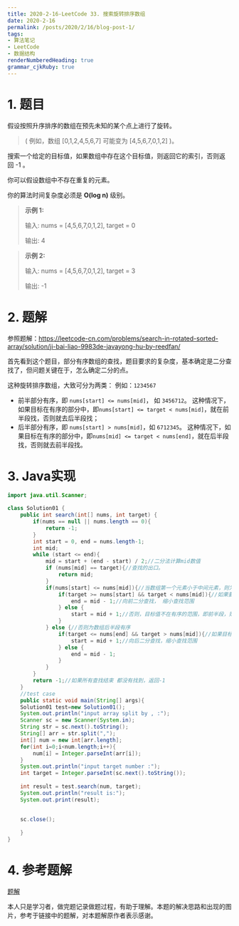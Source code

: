 ```yaml
---
title: 2020-2-16-LeetCode 33. 搜索旋转排序数组
date: 2020-2-16
permalink: /posts/2020/2/16/blog-post-1/ 
tags: 
- 算法笔记
- LeetCode
- 数据结构
renderNumberedHeading: true
grammar_cjkRuby: true
---
```


# 1. 题目
假设按照升序排序的数组在预先未知的某个点上进行了旋转。

> ( 例如，数组 [0,1,2,4,5,6,7] 可能变为 [4,5,6,7,0,1,2] )。

搜索一个给定的目标值，如果数组中存在这个目标值，则返回它的索引，否则返回 -1 。

你可以假设数组中不存在重复的元素。

你的算法时间复杂度必须是 **O(log n)** 级别。
>
> **示例 1:**
> 
>输入: nums = [4,5,6,7,0,1,2], target = 0
>
>输出: 4

>__示例 2:__
>
>输入: nums = [4,5,6,7,0,1,2], target = 3
>
>输出: -1

# 2. 题解
参照题解：https://leetcode-cn.com/problems/search-in-rotated-sorted-array/solution/ji-bai-liao-9983de-javayong-hu-by-reedfan/

首先看到这个题目，部分有序数组的查找，题目要求的复杂度，基本确定是二分查找了，但问题关键在于，怎么确定二分的点。

这种旋转排序数组，大致可分为两类：
例如：`1234567`
- 前半部分有序，即 `nums[start] <= nums[mid]`， 如 `3456712`。
	这种情况下，如果目标在有序的部分中，即`nums[start] <= target < nums[mid]`，就在前半段找，否则就去后半段找；
- 后半部分有序，即 `nums[start] > nums[mid]`，如 `6712345`。
	这种情况下，如果目标在有序的部分中，即`nums[mid] <= target < nums[end]`，就在后半段找，否则就去前半段找。
	
# 3. Java实现
```java
import java.util.Scanner;

class Solution01 {
	public int search(int[] nums, int target) {
        if(nums == null || nums.length == 0){
        	return -1;
        }
        int start = 0, end = nums.length-1;
        int mid;
        while (start <= end){
        	mid = start + (end - start) / 2;//二分法计算mid数值
        	if (nums[mid] == target){//查找的出口。
        		return mid;
        	}
        	if(nums[start] <= nums[mid]){//当数组第一个元素小于中间元素，则为前半段有序
        		if(target >= nums[start] && target < nums[mid]){//如果要查找的值在有序的部分 即前半部分
        			end = mid - 1;//向前二分查找， 缩小查找范围
        		} else {
        			start = mid + 1;//否则，目标值不在有序的范围，即前半段，则向后二分查找，缩小查找范围
        		}
        	} else {//否则为数组后半段有序
        		if(target <= nums[end] && target > nums[mid]){//如果目标值在有序部分，即后半段
        			start = mid + 1;//向后二分查找，缩小查找范围
        		} else {
        			end = mid - 1;
        		}
        	}
        }
        return -1;//如果所有查找结束 都没有找到，返回-1
    }
	//test case
    public static void main(String[] args){
    Solution01 test=new Solution01();
    System.out.println("input array split by , :");
    Scanner sc = new Scanner(System.in);
    String str = sc.next().toString();
    String[] arr = str.split(",");
    int[] num = new int[arr.length];
    for(int i=0;i<num.length;i++){
    	num[i] = Integer.parseInt(arr[i]);
    }
    System.out.println("input target number :");
    int target = Integer.parseInt(sc.next().toString());
    
    int result = test.search(num, target);
    System.out.println("result is:");
    System.out.print(result);
    
    
    sc.close();
    
    }
}

```

# 4. 参考题解
[题解](https://leetcode-cn.com/problems/search-in-rotated-sorted-array/solution/ji-bai-liao-9983de-javayong-hu-by-reedfan/)

本人只是学习者，做完题记录做题过程，有助于理解。本题的解决思路和出现的图片，参考于链接中的题解，对本题解原作者表示感谢。



